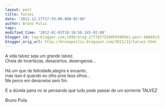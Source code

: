 ```yaml
---
layout: post
title: Talvez
date: '2011-12-27T17:59:00.000-02:00'
author: Bruno Pulis
tags: 
modified_time: '2012-01-03T10:10:56.145-02:00'
blogger_id: tag:blogger.com,1999:blog-2777827520959390561.post-4884913275224261204
blogger_orig_url: http://brunopullis.blogspot.com/2011/12/talvez.html
---
```


<div style="-webkit-text-size-adjust: auto; -webkit-text-stroke-width: 0px; background-color: white; color: #333333; font-style: normal; font-variant: normal; font-weight: normal; letter-spacing: normal; line-height: 16px; margin-bottom: 0px; margin-left: 0px; margin-right: 0px; margin-top: 0px; orphans: 2; text-align: left; text-indent: 0px; text-transform: none; white-space: normal; widows: 2; word-spacing: 0px;"><span style="font-family: 'Helvetica Neue', Arial, Helvetica, sans-serif;">A vida talvez seja um grande talvez.</span></div><div style="-webkit-text-size-adjust: auto; -webkit-text-stroke-width: 0px; background-color: white; color: #333333; font-style: normal; font-variant: normal; font-weight: normal; letter-spacing: normal; line-height: 16px; margin-bottom: 0px; margin-left: 0px; margin-right: 0px; margin-top: 0px; orphans: 2; text-align: left; text-indent: 0px; text-transform: none; white-space: normal; widows: 2; word-spacing: 0px;"><span style="font-family: 'Helvetica Neue', Arial, Helvetica, sans-serif;">Cheia de incertezas, desacertos, desenganos...</span></div><div style="-webkit-text-size-adjust: auto; -webkit-text-stroke-width: 0px; background-color: white; color: #333333; font-style: normal; font-variant: normal; font-weight: normal; letter-spacing: normal; line-height: 16px; margin-bottom: 0px; margin-left: 0px; margin-right: 0px; margin-top: 0px; orphans: 2; text-align: left; text-indent: 0px; text-transform: none; white-space: normal; widows: 2; word-spacing: 0px;"><span style="font-family: 'Helvetica Neue', Arial, Helvetica, sans-serif;"><br /></span></div><div style="-webkit-text-size-adjust: auto; -webkit-text-stroke-width: 0px; background-color: white; color: #333333; font-style: normal; font-variant: normal; font-weight: normal; letter-spacing: normal; line-height: 16px; margin-bottom: 0px; margin-left: 0px; margin-right: 0px; margin-top: 0px; orphans: 2; text-align: left; text-indent: 0px; text-transform: none; white-space: normal; widows: 2; word-spacing: 0px;"><span style="font-family: 'Helvetica Neue', Arial, Helvetica, sans-serif;">Há um que de felicidade,alegria e encanto,</span></div><div style="-webkit-text-size-adjust: auto; -webkit-text-stroke-width: 0px; background-color: white; color: #333333; font-style: normal; font-variant: normal; font-weight: normal; letter-spacing: normal; line-height: 16px; margin-bottom: 0px; margin-left: 0px; margin-right: 0px; margin-top: 0px; orphans: 2; text-align: left; text-indent: 0px; text-transform: none; white-space: normal; widows: 2; word-spacing: 0px;"><span style="font-family: 'Helvetica Neue', Arial, Helvetica, sans-serif;">mas isso é quando eu olho pros teus olhos...</span></div><div style="-webkit-text-size-adjust: auto; -webkit-text-stroke-width: 0px; background-color: white; color: #333333; font-style: normal; font-variant: normal; font-weight: normal; letter-spacing: normal; line-height: 16px; margin-bottom: 0px; margin-left: 0px; margin-right: 0px; margin-top: 0px; orphans: 2; text-align: left; text-indent: 0px; text-transform: none; white-space: normal; widows: 2; word-spacing: 0px;"><span style="font-family: 'Helvetica Neue', Arial, Helvetica, sans-serif;">Me perco em devaneios sem fim.&nbsp;</span></div><div style="-webkit-text-size-adjust: auto; -webkit-text-stroke-width: 0px; background-color: white; color: #333333; font-style: normal; font-variant: normal; font-weight: normal; letter-spacing: normal; line-height: 16px; margin-bottom: 0px; margin-left: 0px; margin-right: 0px; margin-top: 0px; orphans: 2; text-align: left; text-indent: 0px; text-transform: none; white-space: normal; widows: 2; word-spacing: 0px;"><span style="font-family: 'Helvetica Neue', Arial, Helvetica, sans-serif;"><br /></span></div><div style="-webkit-text-size-adjust: auto; -webkit-text-stroke-width: 0px; background-color: white; color: #333333; font-style: normal; font-variant: normal; font-weight: normal; letter-spacing: normal; line-height: 16px; margin-bottom: 0px; margin-left: 0px; margin-right: 0px; margin-top: 0px; orphans: 2; text-align: left; text-indent: 0px; text-transform: none; white-space: normal; widows: 2; word-spacing: 0px;"><span style="font-family: 'Helvetica Neue', Arial, Helvetica, sans-serif;">E a dúvida paira no ar pensando que tudo pode passar de um somente TALVEZ</span></div><div style="-webkit-text-size-adjust: auto; -webkit-text-stroke-width: 0px; background-color: white; color: #333333; font-style: normal; font-variant: normal; font-weight: normal; letter-spacing: normal; line-height: 16px; margin-bottom: 0px; margin-left: 0px; margin-right: 0px; margin-top: 0px; orphans: 2; text-align: left; text-indent: 0px; text-transform: none; white-space: normal; widows: 2; word-spacing: 0px;"><span style="font-family: 'Helvetica Neue', Arial, Helvetica, sans-serif;"><br /></span></div><div style="-webkit-text-size-adjust: auto; -webkit-text-stroke-width: 0px; background-color: white; color: #333333; font-style: normal; font-variant: normal; font-weight: normal; letter-spacing: normal; line-height: 16px; margin-bottom: 0px; margin-left: 0px; margin-right: 0px; margin-top: 0px; orphans: 2; text-align: left; text-indent: 0px; text-transform: none; white-space: normal; widows: 2; word-spacing: 0px;"><span style="font-family: 'Helvetica Neue', Arial, Helvetica, sans-serif;">Bruno Pulis </span></div>